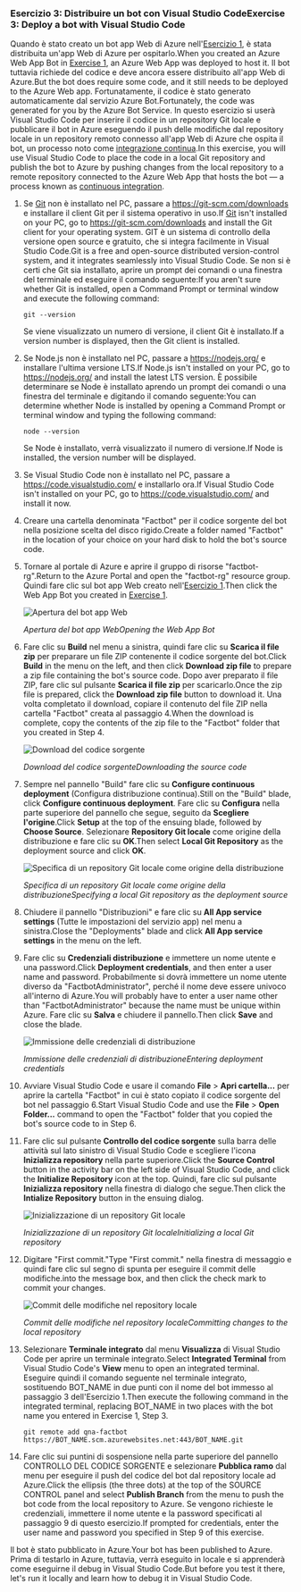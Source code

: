 ### <a name="exercise-3-deploy-a-bot-with-visual-studio-code"></a><span data-ttu-id="27b61-101">Esercizio 3: Distribuire un bot con Visual Studio Code</span><span class="sxs-lookup"><span data-stu-id="27b61-101">Exercise 3: Deploy a bot with Visual Studio Code</span></span>

<span data-ttu-id="27b61-102">Quando è stato creato un bot app Web di Azure nell'[Esercizio 1](#Exercise1), è stata distribuita un'app Web di Azure per ospitarlo.</span><span class="sxs-lookup"><span data-stu-id="27b61-102">When you created an Azure Web App Bot in [Exercise 1](#Exercise1), an Azure Web App was deployed to host it.</span></span> <span data-ttu-id="27b61-103">Il bot tuttavia richiede del codice e deve ancora essere distribuito all'app Web di Azure.</span><span class="sxs-lookup"><span data-stu-id="27b61-103">But the bot does require some code, and it still needs to be deployed to the Azure Web app.</span></span> <span data-ttu-id="27b61-104">Fortunatamente, il codice è stato generato automaticamente dal servizio Azure Bot.</span><span class="sxs-lookup"><span data-stu-id="27b61-104">Fortunately, the code was generated for you by the Azure Bot Service.</span></span> <span data-ttu-id="27b61-105">In questo esercizio si userà Visual Studio Code per inserire il codice in un repository Git locale e pubblicare il bot in Azure eseguendo il push delle modifiche dal repository locale in un repository remoto connesso all'app Web di Azure che ospita il bot, un processo noto come [integrazione continua](https://en.wikipedia.org/wiki/Continuous_integration).</span><span class="sxs-lookup"><span data-stu-id="27b61-105">In this exercise, you will use Visual Studio Code to place the code in a local Git repository and publish the bot to Azure by pushing changes from the local repository to a remote repository connected to the Azure Web App that hosts the bot — a process known as [continuous integration](https://en.wikipedia.org/wiki/Continuous_integration).</span></span>

1. <span data-ttu-id="27b61-106">Se [Git](https://git-scm.com/) non è installato nel PC, passare a https://git-scm.com/downloads e installare il client Git per il sistema operativo in uso.</span><span class="sxs-lookup"><span data-stu-id="27b61-106">If [Git](https://git-scm.com/) isn't installed on your PC, go to https://git-scm.com/downloads and install the Git client for your operating system.</span></span> <span data-ttu-id="27b61-107">GIT è un sistema di controllo della versione open source e gratuito, che si integra facilmente in Visual Studio Code.</span><span class="sxs-lookup"><span data-stu-id="27b61-107">Git is a free and open-source distributed version-control system, and it integrates seamlessly into Visual Studio Code.</span></span> <span data-ttu-id="27b61-108">Se non si è certi che Git sia installato, aprire un prompt dei comandi o una finestra del terminale ed eseguire il comando seguente:</span><span class="sxs-lookup"><span data-stu-id="27b61-108">If you aren't sure whether Git is installed, open a Command Prompt or terminal window and execute the following command:</span></span>

    ``` 
    git --version
    ```

    <span data-ttu-id="27b61-109">Se viene visualizzato un numero di versione, il client Git è installato.</span><span class="sxs-lookup"><span data-stu-id="27b61-109">If a version number is displayed, then the Git client is installed.</span></span>

1. <span data-ttu-id="27b61-110">Se Node.js non è installato nel PC, passare a https://nodejs.org/ e installare l'ultima versione LTS.</span><span class="sxs-lookup"><span data-stu-id="27b61-110">If Node.js isn't installed on your PC, go to https://nodejs.org/ and install the latest LTS version.</span></span> <span data-ttu-id="27b61-111">È possibile determinare se Node è installato aprendo un prompt dei comandi o una finestra del terminale e digitando il comando seguente:</span><span class="sxs-lookup"><span data-stu-id="27b61-111">You can determine whether Node is installed by opening a Command Prompt or terminal window and typing the following command:</span></span>

    ```
    node --version
    ```

    <span data-ttu-id="27b61-112">Se Node è installato, verrà visualizzato il numero di versione.</span><span class="sxs-lookup"><span data-stu-id="27b61-112">If Node is installed, the version number will be displayed.</span></span>

1. <span data-ttu-id="27b61-113">Se Visual Studio Code non è installato nel PC, passare a https://code.visualstudio.com/ e installarlo ora.</span><span class="sxs-lookup"><span data-stu-id="27b61-113">If Visual Studio Code isn't installed on your PC, go to https://code.visualstudio.com/ and install it now.</span></span>

1. <span data-ttu-id="27b61-114">Creare una cartella denominata "Factbot" per il codice sorgente del bot nella posizione scelta del disco rigido.</span><span class="sxs-lookup"><span data-stu-id="27b61-114">Create a folder named "Factbot" in the location of your choice on your hard disk to hold the bot's source code.</span></span>

1. <span data-ttu-id="27b61-115">Tornare al portale di Azure e aprire il gruppo di risorse "factbot-rg".</span><span class="sxs-lookup"><span data-stu-id="27b61-115">Return to the Azure Portal and open the "factbot-rg" resource group.</span></span> <span data-ttu-id="27b61-116">Quindi fare clic sul bot app Web creato nell'[Esercizio 1](#Exercise1).</span><span class="sxs-lookup"><span data-stu-id="27b61-116">Then click the Web App Bot you created in [Exercise 1](#Exercise1).</span></span>

    ![Apertura del bot app Web](../images/open-web-app-bot.png)

    <span data-ttu-id="27b61-118">_Apertura del bot app Web_</span><span class="sxs-lookup"><span data-stu-id="27b61-118">_Opening the Web App Bot_</span></span>

1. <span data-ttu-id="27b61-119">Fare clic su **Build** nel menu a sinistra, quindi fare clic su **Scarica il file zip** per preparare un file ZIP contenente il codice sorgente del bot.</span><span class="sxs-lookup"><span data-stu-id="27b61-119">Click **Build** in the menu on the left, and then click **Download zip file** to prepare a zip file containing the bot's source code.</span></span> <span data-ttu-id="27b61-120">Dopo aver preparato il file ZIP, fare clic sul pulsante **Scarica il file zip** per scaricarlo.</span><span class="sxs-lookup"><span data-stu-id="27b61-120">Once the zip file is prepared, click the **Download zip file** button to download it.</span></span> <span data-ttu-id="27b61-121">Una volta completato il download, copiare il contenuto del file ZIP nella cartella "Factbot" creata al passaggio 4.</span><span class="sxs-lookup"><span data-stu-id="27b61-121">When the download is complete, copy the contents of the zip file to the "Factbot" folder that you created in Step 4.</span></span>

    ![Download del codice sorgente](../images/download-source.png)

    <span data-ttu-id="27b61-123">_Download del codice sorgente_</span><span class="sxs-lookup"><span data-stu-id="27b61-123">_Downloading the source code_</span></span>
  
1. <span data-ttu-id="27b61-124">Sempre nel pannello "Build" fare clic su **Configure continuous deployment** (Configura distribuzione continua).</span><span class="sxs-lookup"><span data-stu-id="27b61-124">Still on the "Build" blade, click **Configure continuous deployment**.</span></span> <span data-ttu-id="27b61-125">Fare clic su **Configura** nella parte superiore del pannello che segue, seguito da **Scegliere l'origine**.</span><span class="sxs-lookup"><span data-stu-id="27b61-125">Click **Setup** at the top of the ensuing blade, followed by **Choose Source**.</span></span> <span data-ttu-id="27b61-126">Selezionare **Repository Git locale** come origine della distribuzione e fare clic su **OK**.</span><span class="sxs-lookup"><span data-stu-id="27b61-126">Then select **Local Git Repository** as the deployment source and click **OK**.</span></span> 
 
    ![Specifica di un repository Git locale come origine della distribuzione](../images/portal-set-local-git.png)

    <span data-ttu-id="27b61-128">_Specifica di un repository Git locale come origine della distribuzione_</span><span class="sxs-lookup"><span data-stu-id="27b61-128">_Specifying a local Git repository as the deployment source_</span></span>  

1. <span data-ttu-id="27b61-129">Chiudere il pannello "Distribuzioni" e fare clic su **All App service settings** (Tutte le impostazioni del servizio app) nel menu a sinistra.</span><span class="sxs-lookup"><span data-stu-id="27b61-129">Close the "Deployments" blade and click **All App service settings** in the menu on the left.</span></span>

1. <span data-ttu-id="27b61-130">Fare clic su **Credenziali distribuzione** e immettere un nome utente e una password.</span><span class="sxs-lookup"><span data-stu-id="27b61-130">Click **Deployment credentials**, and then enter a user name and password.</span></span> <span data-ttu-id="27b61-131">Probabilmente si dovrà immettere un nome utente diverso da "FactbotAdministrator", perché il nome deve essere univoco all'interno di Azure.</span><span class="sxs-lookup"><span data-stu-id="27b61-131">You will probably have to enter a user name other than "FactbotAdministrator" because the name must be unique within Azure.</span></span> <span data-ttu-id="27b61-132">Fare clic su **Salva** e chiudere il pannello.</span><span class="sxs-lookup"><span data-stu-id="27b61-132">Then click **Save** and close the blade.</span></span>

    ![Immissione delle credenziali di distribuzione](../images/portal-enter-ci-creds.png)

    <span data-ttu-id="27b61-134">_Immissione delle credenziali di distribuzione_</span><span class="sxs-lookup"><span data-stu-id="27b61-134">_Entering deployment credentials_</span></span>  

1. <span data-ttu-id="27b61-135">Avviare Visual Studio Code e usare il comando **File** > **Apri cartella...** per aprire la cartella "Factbot" in cui è stato copiato il codice sorgente del bot nel passaggio 6.</span><span class="sxs-lookup"><span data-stu-id="27b61-135">Start Visual Studio Code and use the **File** > **Open Folder...** command to open the "Factbot" folder that you copied the bot's source code to in Step 6.</span></span>

1. <span data-ttu-id="27b61-136">Fare clic sul pulsante **Controllo del codice sorgente** sulla barra delle attività sul lato sinistro di Visual Studio Code e scegliere l'icona **Inizializza repository** nella parte superiore.</span><span class="sxs-lookup"><span data-stu-id="27b61-136">Click the **Source Control** button in the activity bar on the left side of Visual Studio Code, and click the **Initialize Repository** icon at the top.</span></span> <span data-ttu-id="27b61-137">Quindi, fare clic sul pulsante **Inizializza repository** nella finestra di dialogo che segue.</span><span class="sxs-lookup"><span data-stu-id="27b61-137">Then click the **Intialize Repository** button in the ensuing dialog.</span></span>

    ![Inizializzazione di un repository Git locale](../images/vs-init-git-repo.png)

    <span data-ttu-id="27b61-139">_Inizializzazione di un repository Git locale_</span><span class="sxs-lookup"><span data-stu-id="27b61-139">_Initializing a local Git repository_</span></span>  

1. <span data-ttu-id="27b61-140">Digitare "First commit."</span><span class="sxs-lookup"><span data-stu-id="27b61-140">Type "First commit."</span></span> <span data-ttu-id="27b61-141">nella finestra di messaggio e quindi fare clic sul segno di spunta per eseguire il commit delle modifiche.</span><span class="sxs-lookup"><span data-stu-id="27b61-141">into the message box, and then click the check mark to commit your changes.</span></span>

    ![Commit delle modifiche nel repository locale](../images/vs-first-git-commit.png)

    <span data-ttu-id="27b61-143">_Commit delle modifiche nel repository locale_</span><span class="sxs-lookup"><span data-stu-id="27b61-143">_Committing changes to the local repository_</span></span>  

1. <span data-ttu-id="27b61-144">Selezionare **Terminale integrato** dal menu **Visualizza** di Visual Studio Code per aprire un terminale integrato.</span><span class="sxs-lookup"><span data-stu-id="27b61-144">Select **Integrated Terminal** from Visual Studio Code's **View** menu to open an integrated terminal.</span></span> <span data-ttu-id="27b61-145">Eseguire quindi il comando seguente nel terminale integrato, sostituendo BOT_NAME in due punti con il nome del bot immesso al passaggio 3 dell'Esercizio 1.</span><span class="sxs-lookup"><span data-stu-id="27b61-145">Then execute the following command in the integrated terminal, replacing BOT_NAME in two places with the bot name you entered in Exercise 1, Step 3.</span></span>

    ```
    git remote add qna-factbot https://BOT_NAME.scm.azurewebsites.net:443/BOT_NAME.git
    ```

1. <span data-ttu-id="27b61-146">Fare clic sui puntini di sospensione nella parte superiore del pannello CONTROLLO DEL CODICE SORGENTE e selezionare **Pubblica ramo** dal menu per eseguire il push del codice del bot dal repository locale ad Azure.</span><span class="sxs-lookup"><span data-stu-id="27b61-146">Click the ellipsis (the three dots) at the top of the SOURCE CONTROL panel and select **Publish Branch** from the menu to push the bot code from the local repository to Azure.</span></span> <span data-ttu-id="27b61-147">Se vengono richieste le credenziali, immettere il nome utente e la password specificati al passaggio 9 di questo esercizio.</span><span class="sxs-lookup"><span data-stu-id="27b61-147">If prompted for credentials, enter the user name and password you specified in Step 9 of this exercise.</span></span>

<span data-ttu-id="27b61-148">Il bot è stato pubblicato in Azure.</span><span class="sxs-lookup"><span data-stu-id="27b61-148">Your bot has been published to Azure.</span></span> <span data-ttu-id="27b61-149">Prima di testarlo in Azure, tuttavia, verrà eseguito in locale e si apprenderà come eseguirne il debug in Visual Studio Code.</span><span class="sxs-lookup"><span data-stu-id="27b61-149">But before you test it there, let's run it locally and learn how to debug it in Visual Studio Code.</span></span>

